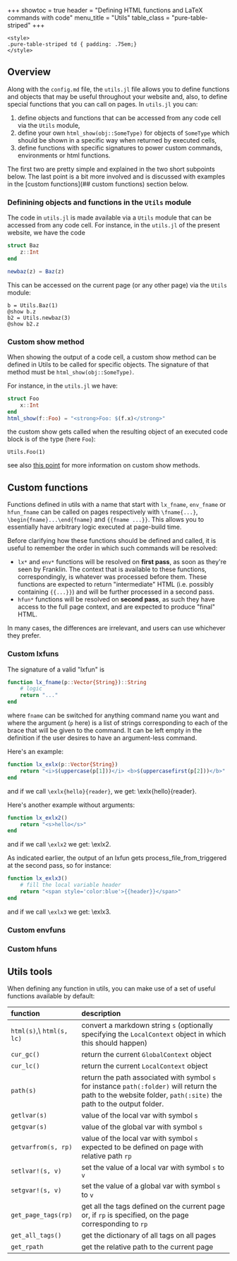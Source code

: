 +++
showtoc = true
header = "Defining HTML functions and LaTeX commands with code"
menu_title = "Utils"
table_class = "pure-table-striped"
+++

~~~
<style>
.pure-table-striped td { padding: .75em;}
</style>
~~~

## Overview

Along with the `config.md` file, the `utils.jl` file allows you to define functions and objects that may be useful throughout your website and, also, to define special functions that you can call on pages.
In `utils.jl` you can:

1. define objects and functions that can be accessed from any code cell via the `Utils` module,
1. define your own `html_show(obj::SomeType)` for objects of `SomeType` which should be shown in a specific way when returned by executed cells,
1. define functions with specific signatures to power custom commands, environments or html functions.

The first two are pretty simple and explained in the two short subpoints below.
The last point is a bit more involved and is discussed with examples in the [custom functions](## custom functions) section below.

### Definining objects and functions in the `Utils` module

The code in `utils.jl` is made available via a `Utils` module that can be accessed from any code cell.
For instance, in the `utils.jl` of the present website, we have the code

```julia
struct Baz
    z::Int
end

newbaz(z) = Baz(z)
```

This can be accessed on the current page (or any other page) via the `Utils` module:

```!
b = Utils.Baz(1)
@show b.z
b2 = Utils.newbaz(3)
@show b2.z
```

### Custom show method

When showing the output of a code cell, a custom show method can be defined in Utils
to be called for specific objects.
The signature of that method must be `html_show(obj::SomeType)`.

For instance, in the `utils.jl` we have:

```julia
struct Foo
    x::Int
end
html_show(f::Foo) = "<strong>Foo: $(f.x)</strong>"
```

the custom show gets called when the resulting object of an executed code block
is of the type (here `Foo`):

```!
Utils.Foo(1)
```

see also [this point](##custom_show) for more information on custom show methods.


## Custom functions

Functions defined in utils with a name that start with `lx_fname`, `env_fname` or `hfun_fname` can be called on pages respectively with `\fname{...}`, `\begin{fname}...\end{fname}` and `{{fname ...}}`.
This allows you to essentially have arbitrary logic executed at page-build time.

Before clarifying how these functions should be defined and called, it is useful to remember the order in which such commands will be resolved:

* `lx*` and `env*` functions will be resolved on **first pass**, as soon as they're seen by Franklin. The context that is available to these functions, correspondingly, is whatever was processed before them. These functions are expected to return "intermediate" HTML (i.e. possibly containing `{{...}}`) and will be further processed in a second pass.
* `hfun*` functions will be resolved on **second pass**, as such they have access to the full page context, and are expected to produce "final" HTML.

In many cases, the differences are irrelevant, and users can use whichever they prefer.


### Custom lxfuns

The signature of a valid "lxfun" is

```julia
function lx_fname(p::Vector{String})::String
    # logic
    return "..."
end
```

where `fname` can be switched for anything command name you want and where the
argument (`p` here) is a list of strings corresponding to each of the brace that will
be given to the command.
It can be left empty in the definition if the user desires to have an argument-less command.

Here's an example:

```julia
function lx_exlx(p::Vector{String})
    return "<i>$(uppercase(p[1]))</i> <b>$(uppercasefirst(p[2]))</b>"
end
```

and if we call `\exlx{hello}{reader}`, we get: \exlx{hello}{reader}.

Here's another example without arguments:

```julia
function lx_exlx2()
    return "<s>hello</s>"
end
```

and if we call `\exlx2` we get: \exlx2.

As indicated earlier, the output of an lxfun gets process_file_from_triggered at the second pass, so
for instance:

```julia
function lx_exlx3()
    # fill the local variable header
    return "<span style='color:blue'>{{header}}</span>"
end
```

and if we call `\exlx3` we get: \exlx3.


### Custom envfuns



### Custom hfuns


## Utils tools

When defining any function in utils, you can make use of a set of useful functions available by default:

| function | description |
| :--- | :--- |
| `html(s)`,\\ `html(s, lc)` | convert a markdown string `s` (optionally specifying the `LocalContext` object in which this should happen) |
| `cur_gc()` | return the current `GlobalContext` object |
| `cur_lc()` | return the current `LocalContext` object |
| `path(s)` | return the path associated with symbol `s` for instance `path(:folder)` will return the path to the website folder, `path(:site)` the path to the output folder. |
| `getlvar(s)` | value of the local var with symbol `s` |
| `getgvar(s)` | value of the global var with symbol `s` |
| `getvarfrom(s, rp)` | value of the local var with symbol `s` expected to be defined on page with relative path `rp` |
| `setlvar!(s, v)` | set the value of a local var with symbol `s` to `v` |
| `setgvar!(s, v)` | set the value of a global var with symbol `s` to `v` |
| `get_page_tags(rp)` | get all the tags defined on the current page or, if `rp` is specified, on the page corresponding to `rp` |
| `get_all_tags()` | get the dictionary of all tags on all pages |
| `get_rpath` | get the relative path to the current page |
